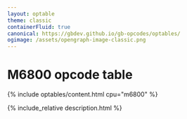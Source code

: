```yaml
---
layout: optable
theme: classic
containerFluid: true
canonical: https://gbdev.github.io/gb-opcodes/optables/
ogimage: /assets/opengraph-image-classic.png
---
```


<h1>M6800 opcode table<!-- (<a href="{{ "/Opcodes.json" | relative_url }}">JSON</a>)--></h1>

{% include optables/content.html cpu="m6800" %}

{% include_relative description.html %}

